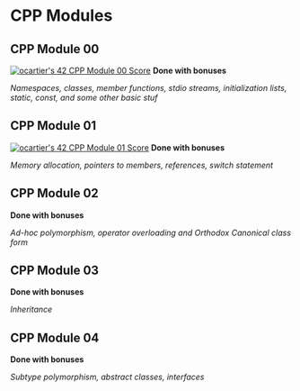 # CPP Modules

## CPP Module 00
[![ocartier's 42 CPP Module 00 Score](https://badge42.vercel.app/api/v2/cl3a1t3z6003009laxullvdys/project/2588695)](https://github.com/JaeSeoKim/badge42) **Done with bonuses**

*Namespaces, classes, member functions, stdio streams,
initialization lists, static, const, and some other basic
stuf*

## CPP Module 01
[![ocartier's 42 CPP Module 01 Score](https://badge42.vercel.app/api/v2/cl3a1t3z6003009laxullvdys/project/2593608)](https://github.com/JaeSeoKim/badge42) **Done with bonuses**

*Memory allocation, pointers to members,
references, switch statement*

## CPP Module 02
**Done with bonuses**

*Ad-hoc polymorphism, operator overloading
and Orthodox Canonical class form*

## CPP Module 03
**Done with bonuses**

*Inheritance*

## CPP Module 04
**Done with bonuses**

*Subtype polymorphism, abstract classes, interfaces*
